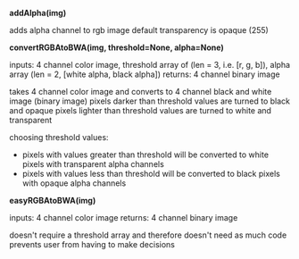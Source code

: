 **addAlpha(img)**

adds alpha channel to rgb image
default transparency is opaque (255)

**convertRGBAtoBWA(img, threshold=None, alpha=None)**

inputs: 4 channel color image, threshold array of (len = 3, i.e. [r, g, b]), alpha array (len = 2, [white alpha, black alpha])
returns: 4 channel binary image

takes 4 channel color image and converts to 4 channel black and white image (binary image)
pixels darker than threshold values are turned to black and opaque
pixels lighter than threshold values are turned to white and transparent

choosing threshold values:
- pixels with values greater than threshold will be converted to white pixels with transparent alpha channels
- pixels with values less than threshold will be converted to black pixels with opaque alpha channels

**easyRGBAtoBWA(img)**

inputs: 4 channel color image
returns: 4 channel binary image

doesn't require a threshold array and therefore doesn't need as much code
prevents user from having to make decisions
    
    
